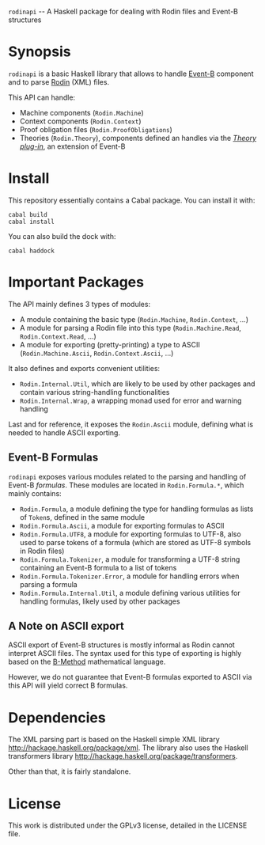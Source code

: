 `rodinapi` -- A Haskell package for dealing with Rodin files and Event-B structures

# Synopsis

`rodinapi` is a basic Haskell library that allows to handle [Event-B](http://www.event-b.org/) component and to parse [Rodin](http://www.event-b.org/install.html) (XML) files.

This API can handle:
 * Machine components (`Rodin.Machine`)
 * Context components (`Rodin.Context`)
 * Proof obligation files (`Rodin.ProofObligations`)
 * Theories (`Rodin.Theory`), components defined an handles via the [<i>Theory plug-in</i>](http://wiki.event-b.org/index.php/Theory_Plug-in), an extension of Event-B

# Install

This repository essentially contains a Cabal package. You can install it with:

    cabal build
    cabal install

You can also build the dock with:
    
    cabal haddock

# Important Packages

The API mainly defines 3 types of modules:
 * A module containing the basic type (`Rodin.Machine`, `Rodin.Context`, ...)
 * A module for parsing a Rodin file into this type (`Rodin.Machine.Read`, `Rodin.Context.Read`, ...)
 * A module for exporting (pretty-printing) a type to ASCII (`Rodin.Machine.Ascii`, `Rodin.Context.Ascii`, ...)

It also defines and exports convenient utilities:
 * `Rodin.Internal.Util`, which are likely to be used by other packages and contain various string-handling functionalities
 * `Rodin.Internal.Wrap`, a wrapping monad used for error and warning handling

Last and for reference, it exposes the `Rodin.Ascii` module, defining what is needed to handle ASCII exporting.

## Event-B Formulas

`rodinapi` exposes various modules related to the parsing and handling of Event-B <i>formulas</i>. These modules are located in `Rodin.Formula.*`, which mainly contains:
 * `Rodin.Formula`, a module defining the type for handling formulas as lists of `Token`s, defined in the same module
 * `Rodin.Formula.Ascii`, a module for exporting formulas to ASCII
 * `Rodin.Formula.UTF8`, a module for exporting formulas to UTF-8, also used to parse tokens of a formula (which are stored as UTF-8 symbols in Rodin files)
 * `Rodin.Formula.Tokenizer`, a module for transforming a UTF-8 string containing an Event-B formula to a list of tokens
 * `Rodin.Formula.Tokenizer.Error`, a module for handling errors when parsing a formula
 * `Rodin.Formula.Internal.Util`, a module defining various utilities for handling formulas, likely used by other packages

## A Note on ASCII export

ASCII export of Event-B structures is mostly informal as Rodin cannot interpret ASCII files. The syntax used for this type of exporting is highly based on the [B-Method](https://www.methode-b.com/) mathematical language.

However, we do not guarantee that Event-B formulas exported to ASCII via this API will yield correct B formulas.

# Dependencies

The XML parsing part is based on the Haskell simple XML library <http://hackage.haskell.org/package/xml>. The library also uses the Haskell transformers library <http://hackage.haskell.org/package/transformers>.

Other than that, it is fairly standalone.

# License

This work is distributed under the GPLv3 license, detailed in the LICENSE file.




